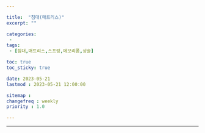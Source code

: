```yaml
---

title:  "침대(매트리스)"
excerpt: ""

categories:
 -
tags:
 - [침대,매트리스,스프링,메모리폼,상술]

toc: true
toc_sticky: true

date: 2023-05-21
lastmod : 2023-05-21 12:00:00

sitemap :
changefreq : weekly
priority : 1.0

---
```

---

###